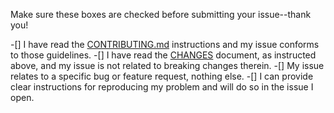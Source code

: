 Make sure these boxes are checked before submitting your issue--thank you!

-[] I have read the [CONTRIBUTING.md](https://github.com/maxcountryman/flask-login/blob/master/CONTRIBUTING.md#submitting-issues) instructions and my issue conforms to those guidelines.
-[] I have read the [CHANGES](https://github.com/maxcountryman/flask-login/blob/master/CHANGES) document, as instructed above, and my issue is not related to breaking changes therein.
-[] My issue relates to a specific bug or feature request, nothing else.
-[] I can provide clear instructions for reproducing my problem and will do so in the issue I open.
